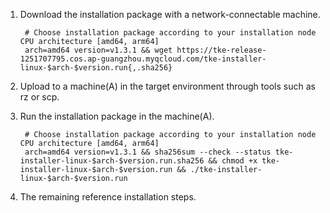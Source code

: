 1. Download the installation package with a network-connectable machine.

        # Choose installation package according to your installation node CPU architecture [amd64, arm64]
        arch=amd64 version=v1.3.1 && wget https://tke-release-1251707795.cos.ap-guangzhou.myqcloud.com/tke-installer-linux-$arch-$version.run{,.sha256}

2. Upload to a machine(A) in the target environment through tools such as rz or scp.
3. Run the installation package in the machine(A).

        # Choose installation package according to your installation node CPU architecture [amd64, arm64]
        arch=amd64 version=v1.3.1 && sha256sum --check --status tke-installer-linux-$arch-$version.run.sha256 && chmod +x tke-installer-linux-$arch-$version.run && ./tke-installer-linux-$arch-$version.run

4. The remaining reference installation steps.
